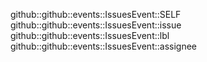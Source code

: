 github::github::events::IssuesEvent::SELF
github::github::events::IssuesEvent::issue
github::github::events::IssuesEvent::lbl
github::github::events::IssuesEvent::assignee